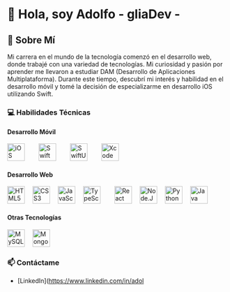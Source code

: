 # 👋 Hola, soy Adolfo - gliaDev -

## 🚀 Sobre Mí
Mi carrera en el mundo de la tecnología comenzó en el desarrollo web, donde trabajé con una variedad de tecnologías. Mi curiosidad y pasión por aprender me llevaron a estudiar DAM (Desarrollo de Aplicaciones Multiplataforma). Durante este tiempo, descubrí mi interés y habilidad en el desarrollo móvil y tomé la decisión de especializarme en desarrollo iOS utilizando Swift.

### 💻 Habilidades Técnicas

#### Desarrollo Móvil
<img src="https://img.shields.io/badge/-iOS-000000?style=flat-square&logo=apple&logoColor=white" alt="iOS" height="40"/>  
<img src="https://img.shields.io/badge/-Swift-F05138?style=flat-square&logo=swift&logoColor=white" alt="Swift" height="40"/>  
<img src="https://img.shields.io/badge/-SwiftUI-F05138?style=flat-square&logo=swift&logoColor=white" alt="SwiftUI" height="40"/>  
<img src="https://img.shields.io/badge/-Xcode-147EFB?style=flat-square&logo=xcode&logoColor=white" alt="Xcode" height="40"/>  
 


#### Desarrollo Web
<img src="https://img.shields.io/badge/-HTML5-E34F26?style=flat-square&logo=html5&logoColor=white" alt="HTML5" height="40"/> 
<img src="https://img.shields.io/badge/-CSS3-1572B6?style=flat-square&logo=css3" alt="CSS3" height="40"/> 
<img src="https://img.shields.io/badge/-JavaScript-F7DF1E?style=flat-square&logo=javascript&logoColor=black" alt="JavaScript" height="40"/> 
<img src="https://img.shields.io/badge/-TypeScript-3178C6?style=flat-square&logo=typescript&logoColor=white" alt="TypeScript" height="40"/>  
<img src="https://img.shields.io/badge/-React-61DAFB?style=flat-square&logo=react&logoColor=white" alt="React" height="40"/> 
<img src="https://img.shields.io/badge/-Node.JS-339933?style=flat-square&logo=node.js&logoColor=white" alt="Node.JS" height="40"/> 
<img src="https://img.shields.io/badge/-Python-3776AB?style=for-the-badge&logo=python&logoColor=yellow" alt="Python" height="40"/> 
<img src="https://img.shields.io/badge/-Java-007396?style=for-the-badge&logo=java&logoColor=orange" alt="Java" height="40"/> 

#### Otras Tecnologías
<img src="https://img.shields.io/badge/-MySQL-4479A1?style=flat-square&logo=mysql&logoColor=white" alt="MySQL" height="40"/> 
<img src="https://img.shields.io/badge/-MongoDB-47A248?style=flat-square&logo=mongodb&logoColor=white" alt="MongoDB" height="40"/> 


### 📫 Contáctame
- [LinkedIn](https://www.linkedin.com/in/adol

